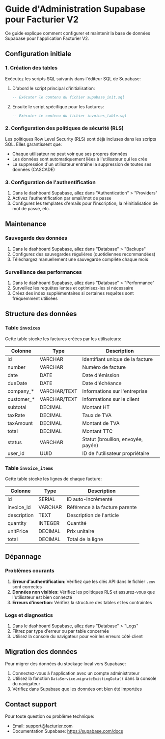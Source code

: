 # Guide d'Administration Supabase pour Facturier V2

Ce guide explique comment configurer et maintenir la base de données Supabase pour l'application Facturier V2.

## Configuration initiale

### 1. Création des tables

Exécutez les scripts SQL suivants dans l'éditeur SQL de Supabase:

1. D'abord le script principal d'initialisation:
   ```sql
   -- Exécuter le contenu du fichier supabase_init.sql
   ```

2. Ensuite le script spécifique pour les factures:
   ```sql
   -- Exécuter le contenu du fichier invoices_table.sql
   ```

### 2. Configuration des politiques de sécurité (RLS)

Les politiques Row Level Security (RLS) sont déjà incluses dans les scripts SQL. Elles garantissent que:
- Chaque utilisateur ne peut voir que ses propres données
- Les données sont automatiquement liées à l'utilisateur qui les crée
- La suppression d'un utilisateur entraîne la suppression de toutes ses données (CASCADE)

### 3. Configuration de l'authentification

1. Dans le dashboard Supabase, allez dans "Authentication" > "Providers"
2. Activez l'authentification par email/mot de passe
3. Configurez les templates d'emails pour l'inscription, la réinitialisation de mot de passe, etc.

## Maintenance

### Sauvegarde des données

1. Dans le dashboard Supabase, allez dans "Database" > "Backups"
2. Configurez des sauvegardes régulières (quotidiennes recommandées)
3. Téléchargez manuellement une sauvegarde complète chaque mois

### Surveillance des performances

1. Dans le dashboard Supabase, allez dans "Database" > "Performance"
2. Surveillez les requêtes lentes et optimisez-les si nécessaire
3. Créez des index supplémentaires si certaines requêtes sont fréquemment utilisées

## Structure des données

### Table `invoices`

Cette table stocke les factures créées par les utilisateurs:

| Colonne | Type | Description |
|---------|------|-------------|
| id | VARCHAR | Identifiant unique de la facture |
| number | VARCHAR | Numéro de facture |
| date | DATE | Date d'émission |
| dueDate | DATE | Date d'échéance |
| company_* | VARCHAR/TEXT | Informations sur l'entreprise |
| customer_* | VARCHAR/TEXT | Informations sur le client |
| subtotal | DECIMAL | Montant HT |
| taxRate | DECIMAL | Taux de TVA |
| taxAmount | DECIMAL | Montant de TVA |
| total | DECIMAL | Montant TTC |
| status | VARCHAR | Statut (brouillon, envoyée, payée) |
| user_id | UUID | ID de l'utilisateur propriétaire |

### Table `invoice_items`

Cette table stocke les lignes de chaque facture:

| Colonne | Type | Description |
|---------|------|-------------|
| id | SERIAL | ID auto-incrémenté |
| invoice_id | VARCHAR | Référence à la facture parente |
| description | TEXT | Description de l'article |
| quantity | INTEGER | Quantité |
| unitPrice | DECIMAL | Prix unitaire |
| total | DECIMAL | Total de la ligne |

## Dépannage

### Problèmes courants

1. **Erreur d'authentification**: Vérifiez que les clés API dans le fichier `.env` sont correctes
2. **Données non visibles**: Vérifiez les politiques RLS et assurez-vous que l'utilisateur est bien connecté
3. **Erreurs d'insertion**: Vérifiez la structure des tables et les contraintes

### Logs et diagnostics

1. Dans le dashboard Supabase, allez dans "Database" > "Logs"
2. Filtrez par type d'erreur ou par table concernée
3. Utilisez la console du navigateur pour voir les erreurs côté client

## Migration des données

Pour migrer des données du stockage local vers Supabase:

1. Connectez-vous à l'application avec un compte administrateur
2. Utilisez la fonction `DataService.migrateExistingData()` dans la console du navigateur
3. Vérifiez dans Supabase que les données ont bien été importées

## Contact support

Pour toute question ou problème technique:
- Email: support@facturier.com
- Documentation Supabase: https://supabase.com/docs
